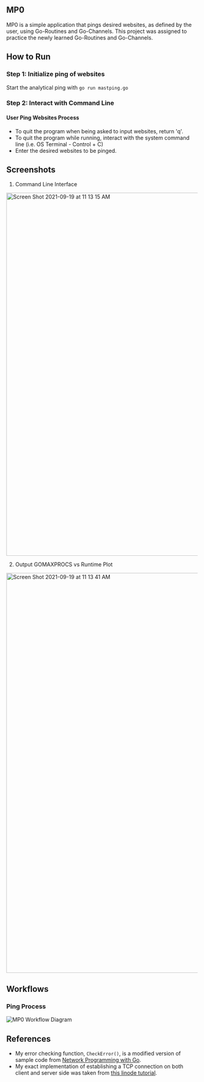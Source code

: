 ## MP0
MP0 is a simple application that pings desired websites, as defined by the user, using Go-Routines and Go-Channels. 
This project was assigned to practice the newly learned Go-Routines and Go-Channels.

## How to Run
### Step 1: Initialize ping of websites
Start the analytical ping with `go run mastping.go`
### Step 2: Interact with Command Line

#### User Ping Websites Process
- To quit the program when being asked to input websites, return 'q'.
- To quit the program while running, interact with the system command line (i.e. OS Terminal - Control + C)
- Enter the desired websites to be pinged.

## Screenshots
1. Command Line Interface
<img width="954" alt="Screen Shot 2021-09-19 at 11 13 15 AM" src="https://user-images.githubusercontent.com/60116121/133932785-92ff1f81-7a14-4b6c-8635-5d6292c97616.png">

2. Output GOMAXPROCS vs Runtime Plot
<img width="1051" alt="Screen Shot 2021-09-19 at 11 13 41 AM" src="https://user-images.githubusercontent.com/60116121/133932810-8bb6d754-c2ee-410e-99d4-ea42a23a58fc.png">

## Workflows
### Ping Process
![MP0 Workflow Diagram](https://user-images.githubusercontent.com/60116121/133932682-9a37ebe8-20af-487f-95b2-b4035317fc1b.png)


## References
- My error checking function, `CheckError()`, is a modified version of sample code from [Network Programming with Go](https://ipfs.io/ipfs/QmfYeDhGH9bZzihBUDEQbCbTc5k5FZKURMUoUvfmc27BwL/socket/tcp_sockets.html).
- My exact implementation of establishing a TCP connection on both client and server side was taken from [this linode tutorial](https://www.linode.com/docs/guides/developing-udp-and-tcp-clients-and-servers-in-go/).
